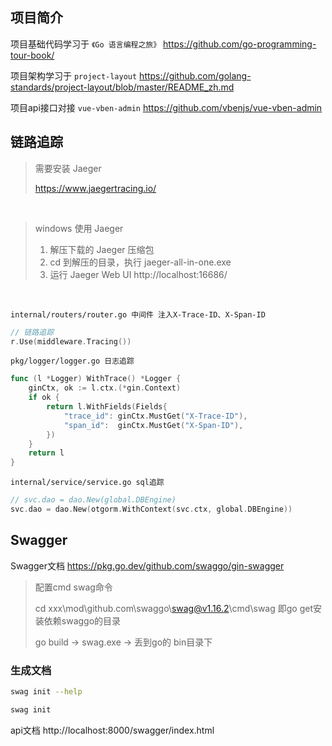 ## 项目简介
项目基础代码学习于 `《Go 语言编程之旅》` https://github.com/go-programming-tour-book/

项目架构学习于 `project-layout` https://github.com/golang-standards/project-layout/blob/master/README_zh.md

项目api接口对接 `vue-vben-admin` https://github.com/vbenjs/vue-vben-admin

## 链路追踪

> 需要安装 Jaeger
>
> https://www.jaegertracing.io/

<br>

> windows 使用 Jaeger
>
>1. 解压下载的 Jaeger 压缩包
>2. cd 到解压的目录，执行 jaeger-all-in-one.exe
>3. 运行 Jaeger Web UI http://localhost:16686/

<br>

`internal/routers/router.go 中间件 注入X-Trace-ID、X-Span-ID`
```go
// 链路追踪
r.Use(middleware.Tracing())
```

`pkg/logger/logger.go 日志追踪`
```go
func (l *Logger) WithTrace() *Logger {
	ginCtx, ok := l.ctx.(*gin.Context)
	if ok {
		return l.WithFields(Fields{
			"trace_id": ginCtx.MustGet("X-Trace-ID"),
			"span_id":  ginCtx.MustGet("X-Span-ID"),
		})
	}
	return l
}
```

`internal/service/service.go sql追踪`
```go
// svc.dao = dao.New(global.DBEngine)
svc.dao = dao.New(otgorm.WithContext(svc.ctx, global.DBEngine))
```

## Swagger
Swagger文档 https://pkg.go.dev/github.com/swaggo/gin-swagger

> 配置cmd swag命令
>
> cd xxx\mod\github.com\swaggo\swag@v1.16.2\cmd\swag 即go get安装依赖swaggo的目录
>
> go build -> swag.exe -> 丢到go的 bin目录下

### 生成文档
```bash
swag init --help

swag init
```
api文档 http://localhost:8000/swagger/index.html